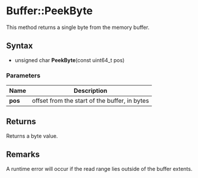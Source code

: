 # Buffer::PeekByte #
This method returns a single byte from the memory buffer.

## Syntax ##
- unsigned char **PeekByte**(const uint64_t pos)

### Parameters ###
| Name | Description |
| ----- | ----- |
| **pos** | offset from the start of the buffer, in bytes |

## Returns ##
Returns a byte value.

## Remarks ##
A runtime error will occur if the read range lies outside of the buffer extents.
